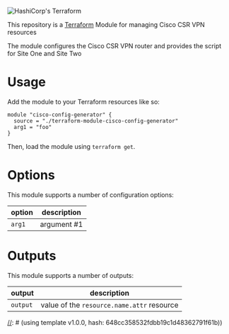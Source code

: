 ![HashiCorp's Terraform](https://cultivatedops-static.s3.amazonaws.com/thirdparty/terraform/logo-50.png)

This repository is a [Terraform](https://terraform.io/) Module for managing Cisco CSR VPN resources

The module configures the Cisco CSR VPN router and provides the script for Site One and Site Two

# Usage

Add the module to your Terraform resources like so:

```
module "cisco-config-generator" {
  source = "./terraform-module-cisco-config-generator"
  arg1 = "foo"
}
```

Then, load the module using `terraform get`.

# Options

This module supports a number of configuration options:

| option    | description |
|-----------|-|
| `arg1`    | argument #1 |

# Outputs

This module supports a number of outputs:

| output   | description |
|----------|-|
| `output` | value of the `resource.name.attr` resource  |

[//]: # (This file was generated by `yo terraform-module`)
[//]: # (using template v1.0.0, hash: 648cc358532fdbb19c1d48362791f61b))
